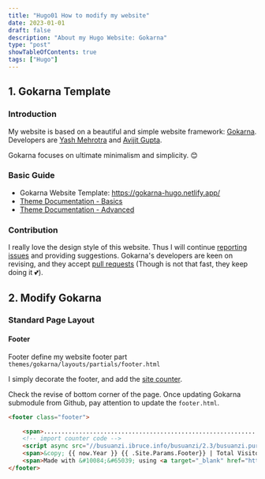 ```yaml
---
title: "Hugo01 How to modify my website"
date: 2023-01-01
draft: false
description: "About my Hugo Website: Gokarna"
type: "post"
showTableOfContents: true
tags: ["Hugo"]
---
```


## 1. Gokarna Template

### Introduction

My website is based on a beautiful and simple website framework: [Gokarna](https://github.com/526avijitgupta/gokarna). Developers are [Yash Mehrotra](https://yashmehrotra.com/) and [Avijit Gupta](https://twitter.com/526avijit).

Gokarna focuses on ultimate minimalism and simplicity. 😊

### Basic Guide

- Gokarna Website Template: https://gokarna-hugo.netlify.app/
- [Theme Documentation - Basics](https://main--gokarna-hugo.netlify.app/posts/theme-documentation-basics/)
- [Theme Documentation - Advanced](https://main--gokarna-hugo.netlify.app/posts/theme-documentation-advanced/)

### Contribution

I really love the design style of this website. Thus I will continue [reporting issues](https://github.com/526avijitgupta/gokarna/issues) and providing suggestions. Gokarna's developers are keen on revising, and they accept [pull requests](https://github.com/526avijitgupta/gokarna/pulls) (Though is not that fast, they keep doing it 💕).

## 2. Modify Gokarna

### Standard Page Layout

#### Footer

Footer define my website footer part `themes/gokarna/layouts/partials/footer.html` 

I simply decorate the footer, and add the [site counter](http://busuanzi.ibruce.info/).

Check the revise of bottom corner of the page. Once updating Gokarna submodule from Github, pay attention to update the `footer.html`.

```html
<footer class="footer">

    <span>.............................................................................................................</span>
    <!-- import counter code -->
    <script async src="//busuanzi.ibruce.info/busuanzi/2.3/busuanzi.pure.mini.js"></script>
    <span>&copy; {{ now.Year }} {{ .Site.Params.Footer}} | Total Visitors: <a id="busuanzi_value_site_pv">...</a></span>
    <span>Made with &#10084;&#65039; using <a target="_blank" href="https://github.com/526avijitgupta/gokarna">Gokarna</a></span>
</footer>
```

